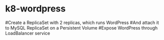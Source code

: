 # k8-wordpress
#Create a ReplicaSet with 2 replicas, which runs WordPress
#And attach it to MySQL ReplicaSet on a Persistent Volume
#Expose WordPress through LoadBalancer service

